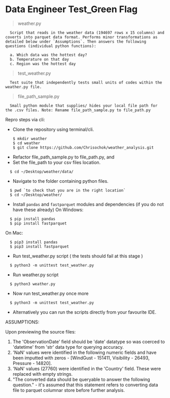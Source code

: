 # Data Engineer Test_Green Flag

> weather.py
```
  Script that reads in the weather data (194697 rows x 15 columns) and coverts into parquet data format. Performs minor transformations as detailed below under `Assumptions`. Then answers the following questions (individual python functions):

  a. Which data was the hottest day?
  b. Temperature on that day
  c. Region was the hottest day

```
> test_weather.py
```
  Test suite that independently tests small units of codes within the weather.py file.
```
> file_path_sample.py
```
  Small python module that supplies/ hides your local file path for the .csv files. Note: Rename file_path_sample.py to file_path.py
```

Repro steps via cli:

* Clone the repository using terminal/cli.
  ```
  $ mkdir weather
  $ cd weather
  $ git clone https://github.com/Chrisochok/weather_analysis.git
  ```
* Refactor file_path_sample.py to file_path.py, and
* Set the file_path to your csv files location.
```
  $ cd ~/Desktop/weather/data/
```
* Navigate to the folder containing python files.
```
  $ pwd `to check that you are in the right location`
  $ cd ~/Desktop/weather/
```
* Install `pandas` and `fastparquet` modules and dependencies (if you do not have these already)
  On Windows:
```
  $ pip install pandas
  $ pip install fastparquet
```
  On Mac:
```
  $ pip3 install pandas
  $ pip3 install fastparquet
```
* Run test_weather.py script ( the tests should fail at this stage )
```
  $ python3 -m unittest test_weather.py
```
* Run weather.py script
```
  $ python3 weather.py
```
* Now run test_weather.py once more
```
  $ python3 -m unittest test_weather.py
```
* Alternatively you can run the scripts directly from your favourite IDE.


ASSUMPTIONS:

Upon previewing the source files:
 1. The 'ObservationDate' field should be 'date' datatype so was coerced to 'datetime' from 'str' data type for querying accuracy.
 2. 'NaN' values were identified in the following numeric fields and have been imputted with zeros - [WindGust - 151411, Visibility - 26493, Pressure - 14820].
 3. 'NaN' values (27760) were identified in the 'Country' field. These were replaced with empty strings.
 4. "The converted data should be queryable to answer the following question." - it's assumed that this statement refers to converting data file to parquet columnar store before further analysis.
